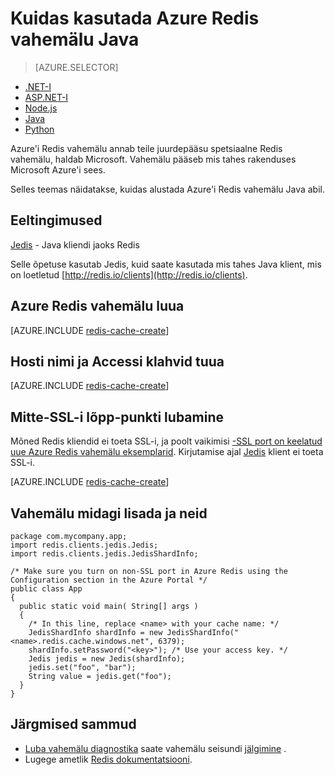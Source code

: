 <properties
   pageTitle="Kuidas kasutada Azure Redis vahemälu Java | Microsoft Azure'i"
    description="Azure'i Redis vahemälu Java kasutamise alustamine"
    services="redis-cache"
    documentationCenter=""
    authors="steved0x"
    manager="douge"
    editor=""/>

<tags
    ms.service="cache"
    ms.devlang="java"
    ms.topic="hero-article"
    ms.tgt_pltfrm="cache-redis"
    ms.workload="tbd"
    ms.date="08/24/2016"
    ms.author="sdanie"/>

# <a name="how-to-use-azure-redis-cache-with-java"></a>Kuidas kasutada Azure Redis vahemälu Java

> [AZURE.SELECTOR]
- [.NET-I](cache-dotnet-how-to-use-azure-redis-cache.md)
- [ASP.NET-I](cache-web-app-howto.md)
- [Node.js](cache-nodejs-get-started.md)
- [Java](cache-java-get-started.md)
- [Python](cache-python-get-started.md)

Azure'i Redis vahemälu annab teile juurdepääsu spetsiaalne Redis vahemälu, haldab Microsoft. Vahemälu pääseb mis tahes rakenduses Microsoft Azure'i sees.

Selles teemas näidatakse, kuidas alustada Azure'i Redis vahemälu Java abil.

## <a name="prerequisites"></a>Eeltingimused

[Jedis](https://github.com/xetorthio/jedis) - Java kliendi jaoks Redis

Selle õpetuse kasutab Jedis, kuid saate kasutada mis tahes Java klient, mis on loetletud [http://redis.io/clients](http://redis.io/clients).

## <a name="create-a-redis-cache-on-azure"></a>Azure Redis vahemälu luua

[AZURE.INCLUDE [redis-cache-create](../../includes/redis-cache-create.md)]

## <a name="retrieve-the-host-name-and-access-keys"></a>Hosti nimi ja Accessi klahvid tuua

[AZURE.INCLUDE [redis-cache-create](../../includes/redis-cache-access-keys.md)]


## <a name="enable-the-non-ssl-endpoint"></a>Mitte-SSL-i lõpp-punkti lubamine

Mõned Redis kliendid ei toeta SSL-i, ja poolt vaikimisi [-SSL port on keelatud uue Azure Redis vahemälu eksemplarid](cache-configure.md#access-ports). Kirjutamise ajal [Jedis](https://github.com/xetorthio/jedis) klient ei toeta SSL-i. 

[AZURE.INCLUDE [redis-cache-create](../../includes/redis-cache-non-ssl-port.md)]




## <a name="add-something-to-the-cache-and-retrieve-it"></a>Vahemälu midagi lisada ja neid

    package com.mycompany.app;
    import redis.clients.jedis.Jedis;
    import redis.clients.jedis.JedisShardInfo;

    /* Make sure you turn on non-SSL port in Azure Redis using the Configuration section in the Azure Portal */
    public class App
    {
      public static void main( String[] args )
      {
        /* In this line, replace <name> with your cache name: */
        JedisShardInfo shardInfo = new JedisShardInfo("<name>.redis.cache.windows.net", 6379);
        shardInfo.setPassword("<key>"); /* Use your access key. */
        Jedis jedis = new Jedis(shardInfo);
        jedis.set("foo", "bar");
        String value = jedis.get("foo");
      }
    }


## <a name="next-steps"></a>Järgmised sammud

- [Luba vahemälu diagnostika](https://msdn.microsoft.com/library/azure/dn763945.aspx#EnableDiagnostics) saate vahemälu seisundi [jälgimine](https://msdn.microsoft.com/library/azure/dn763945.aspx) .
- Lugege ametlik [Redis dokumentatsiooni](http://redis.io/documentation).

